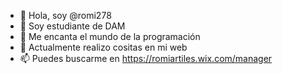 - 👋 Hola, soy @romi278
- 👀 Soy estudiante de DAM
- 🌱 Me encanta el mundo de la programación
- 💞️ Actualmente realizo cositas en mi web
- 📫 Puedes buscarme en https://romiartiles.wix.com/manager

<!---
romi278/romi278 is a ✨ special ✨ repository because its `README.md` (this file) appears on your GitHub profile.
You can click the Preview link to take a look at your changes.
--->
